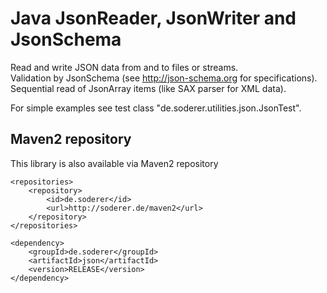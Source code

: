 # Java JsonReader, JsonWriter and JsonSchema

Read and write JSON data from and to files or streams.  
Validation by JsonSchema (see http://json-schema.org for specifications).  
Sequential read of JsonArray items (like SAX parser for XML data).  

For simple examples see test class "de.soderer.utilities.json.JsonTest".  

## Maven2 repository
This library is also available via Maven2 repository
 
	<repositories>
		<repository>
			<id>de.soderer</id>
			<url>http://soderer.de/maven2</url>
		</repository>
	</repositories>

	<dependency>
		<groupId>de.soderer</groupId>
		<artifactId>json</artifactId>
		<version>RELEASE</version>
	</dependency>

